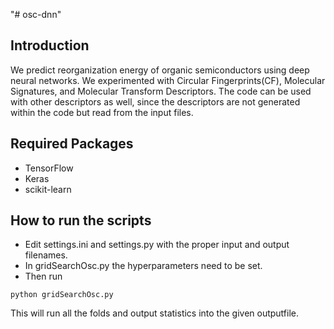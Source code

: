"# osc-dnn" 

## Introduction


We predict reorganization energy of organic semiconductors using deep neural networks. We experimented with Circular Fingerprints(CF), Molecular Signatures, and Molecular Transform Descriptors. The code can be used with other descriptors as well, since the descriptors are not generated within the code but read from the input files.


## Required Packages
- TensorFlow
- Keras
- scikit-learn

## How to run the scripts

- Edit settings.ini and settings.py with the proper input and output filenames. 
- In gridSearchOsc.py the hyperparameters need to be set.
- Then run 

```
python gridSearchOsc.py
```
This will run all the folds and output statistics into the given outputfile.

